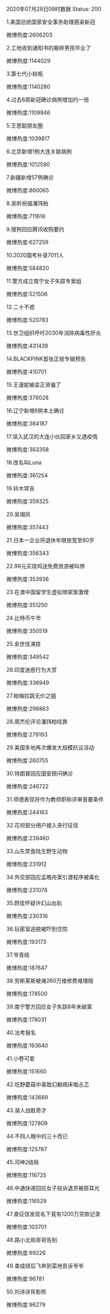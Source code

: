 2020年07月28日09时数据
Status: 200

1.美国总统国家安全事务助理感染新冠

微博热度:2606203

2.工地收到通知书的搬砖男孩毕业了

微博热度:1144029

3.第七代小棕瓶

微博热度:1140280

4.过去6周新冠确诊病例增加约一倍

微博热度:1109946

5.王思聪朋友圈

微博热度:1039817

6.北京新增1例大连关联病例

微博热度:1012590

7.新疆新增57例确诊

微博热度:860065

8.吴昕祝福潘玮柏

微博热度:711618

9.搜狗回应腾讯收购要约

微博热度:627259

10.2020国考补录7011人

微博热度:584820

11.警方成立南宁女子失踪专案组

微博热度:521506

12.二十不惑

微博热度:520783

13.世卫组织呼吁2030年消除病毒性肝炎

微博热度:431439

14.BLACKPINK首张正规专辑预告

微博热度:410701

15.王漫妮被梁正贤骗了

微博热度:376028

16.辽宁新增6例本土确诊

微博热度:364187

17.误入武汉的大连小伙回家乡又遇疫情

微博热度:363358

18.改名叫Luna

微博热度:361254

19.铃木常吉

微博热度:359325

20.吴翊凤

微博热度:357443

21.日本一企业将退休年限放宽至80岁

微博热度:356343

22.99元买烧鸡送免费旅游被叫停

微博热度:353936

23.在澳中国留学生虚拟绑架案激增

微博热度:351250

24.比特币牛市

微博热度:350519

25.金世佳演技

微博热度:349542

26.印度迷惑行为大赏

微博热度:336949

27.帕梅拉跳无价之姐

微博热度:296863

28.周杰伦评论潘玮柏哇靠

微博热度:279193

29.美国多地再次爆发大规模抗议活动

微博热度:260755

30.特朗普回应国安顾问确诊

微博热度:246722

31.师德表现将作为教师职称评审首要条件

微博热度:244163

32.花呗部分用户接入央行征信

微博热度:239460

33.山东禁食陆生野生动物

微博热度:231912

34.外交部回应孟晚舟案引渡程序被毒化

微博热度:231078

35.顾佳怀疑许幻山出轨

微博热度:230316

36.玩密室逃脱被吓到住院

微博热度:193173

37.爷青结

微博热度:187647

38.劳斯莱斯被淹260万维修费难理赔

微博热度:178500

39.南宁警方回应女子失踪8年未破案

微博热度:178031

40.法考报名

微博热度:163640

41.小卷可爱

微博热度:151660

42.吃野蘑菇中毒致幻躺病床唱忐忑

微博热度:143689

43.湖人战胜奇才

微博热度:127809

44.不同人眼中的三十而已

微博热度:125787

45.河神2结局

微博热度:116725

46.中通快递回应女子投诉退货被扇耳光

微博热度:116529

47.查征信发现名下竟有1200万贷款记录

微博热度:103701

48.路小北和哥哥告别

微博热度:99226

49.查成绩后飞奔到菜地告诉爷爷

微博热度:96781

50.刘诗诗背影照

微博热度:96279

